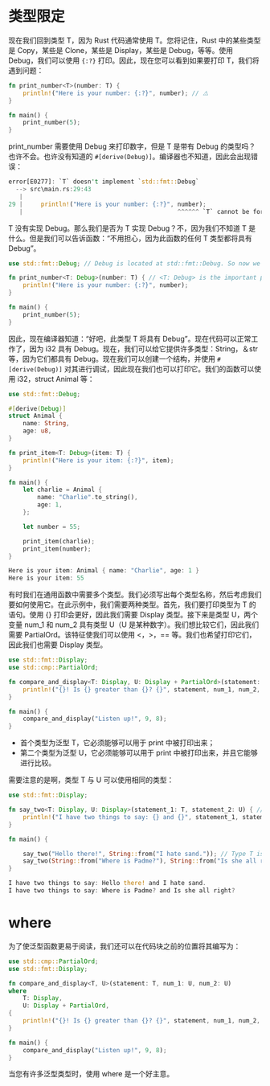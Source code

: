 # 类型限定

现在我们回到类型 T，因为 Rust 代码通常使用 T。您将记住，Rust 中的某些类型是 Copy，某些是 Clone，某些是 Display，某些是 Debug，等等。使用 Debug，我们可以使用 `{:?}` 打印。因此，现在您可以看到如果要打印 T，我们将遇到问题：

```rs
fn print_number<T>(number: T) {
    println!("Here is your number: {:?}", number); // ⚠️
}

fn main() {
    print_number(5);
}
```

print_number 需要使用 Debug 来打印数字，但是 T 是带有 Debug 的类型吗？也许不会。也许没有知道的 `#[derive(Debug)]`。编译器也不知道，因此会出现错误：

```rs
error[E0277]: `T` doesn't implement `std::fmt::Debug`
  --> src\main.rs:29:43
   |
29 |     println!("Here is your number: {:?}", number);
   |                                           ^^^^^^ `T` cannot be formatted using `{:?}` because it doesn't implement `std::fmt::Debug`
```

T 没有实现 Debug。那么我们是否为 T 实现 Debug？不，因为我们不知道 T 是什么。但是我们可以告诉函数：“不用担心，因为此函数的任何 T 类型都将具有 Debug”。

```rs
use std::fmt::Debug; // Debug is located at std::fmt::Debug. So now we can just write 'Debug'.

fn print_number<T: Debug>(number: T) { // <T: Debug> is the important part
    println!("Here is your number: {:?}", number);
}

fn main() {
    print_number(5);
}
```

因此，现在编译器知道：“好吧，此类型 T 将具有 Debug”。现在代码可以正常工作了，因为 i32 具有 Debug。现在，我们可以给它提供许多类型：String，＆str 等，因为它们都具有 Debug。现在我们可以创建一个结构，并使用 `#[derive(Debug)]` 对其进行调试，因此现在我们也可以打印它。我们的函数可以使用 i32，struct Animal 等：

```rs
use std::fmt::Debug;

#[derive(Debug)]
struct Animal {
    name: String,
    age: u8,
}

fn print_item<T: Debug>(item: T) {
    println!("Here is your item: {:?}", item);
}

fn main() {
    let charlie = Animal {
        name: "Charlie".to_string(),
        age: 1,
    };

    let number = 55;

    print_item(charlie);
    print_item(number);
}

Here is your item: Animal { name: "Charlie", age: 1 }
Here is your item: 55
```

有时我们在通用函数中需要多个类型。我们必须写出每个类型名称，然后考虑我们要如何使用它。在此示例中，我们需要两种类型。首先，我们要打印类型为 T 的语句。使用 {} 打印会更好，因此我们需要 Display 类型。接下来是类型 U，两个变量 num_1 和 num_2 具有类型 U（U 是某种数字）。我们想比较它们，因此我们需要 PartialOrd。该特征使我们可以使用 <，>，== 等。我们也希望打印它们，因此我们也需要 Display 类型。

```rs
use std::fmt::Display;
use std::cmp::PartialOrd;

fn compare_and_display<T: Display, U: Display + PartialOrd>(statement: T, num_1: U, num_2: U) {
    println!("{}! Is {} greater than {}? {}", statement, num_1, num_2, num_1 > num_2);
}

fn main() {
    compare_and_display("Listen up!", 9, 8);
}
```

- 首个类型为泛型 T，它必须能够可以用于 print 中被打印出来；
- 第二个类型为泛型 U，它必须能够可以用于 print 中被打印出来，并且它能够进行比较。

需要注意的是啊，类型 T 与 U 可以使用相同的类型：

```rs
use std::fmt::Display;

fn say_two<T: Display, U: Display>(statement_1: T, statement_2: U) { // Type T needs Display, type U needs Display
    println!("I have two things to say: {} and {}", statement_1, statement_2);
}

fn main() {

    say_two("Hello there!", String::from("I hate sand.")); // Type T is a &str, but type U is a String.
    say_two(String::from("Where is Padme?"), String::from("Is she all right?")); // Both types are String.
}

I have two things to say: Hello there! and I hate sand.
I have two things to say: Where is Padme? and Is she all right?
```

# where

为了使泛型函数更易于阅读，我们还可以在代码块之前的位置将其编写为：

```rs
use std::cmp::PartialOrd;
use std::fmt::Display;

fn compare_and_display<T, U>(statement: T, num_1: U, num_2: U)
where
    T: Display,
    U: Display + PartialOrd,
{
    println!("{}! Is {} greater than {}? {}", statement, num_1, num_2, num_1 > num_2);
}

fn main() {
    compare_and_display("Listen up!", 9, 8);
}

```

当您有许多泛型类型时，使用 where 是一个好主意。

